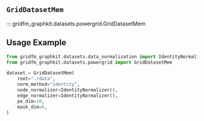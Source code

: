 ## `GridDatasetMem`

::: gridfm_graphkit.datasets.powergrid.GridDatasetMem

## Usage Example

```python
from gridfm_graphkit.datasets.data_normalization import IdentityNormalizer
from gridfm_graphkit.datasets.powergrid import GridDatasetMem

dataset = GridDatasetMem(
    root="./data",
    norm_method="identity",
    node_normalizer=IdentityNormalizer(),
    edge_normalizer=IdentityNormalizer(),
    pe_dim=10,
    mask_dim=6,
)
```
